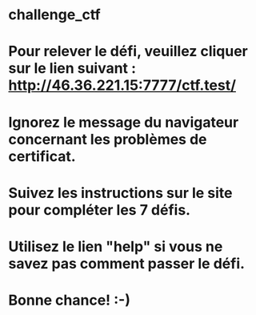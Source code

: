 # challenge_ctf

# Pour relever le défi, veuillez cliquer sur le lien suivant : http://46.36.221.15:7777/ctf.test/

# Ignorez le message du navigateur concernant les problèmes de certificat.

# Suivez les instructions sur le site pour compléter les 7 défis.

# Utilisez le lien "help" si vous ne savez pas comment passer le défi.

# Bonne chance! :-)
